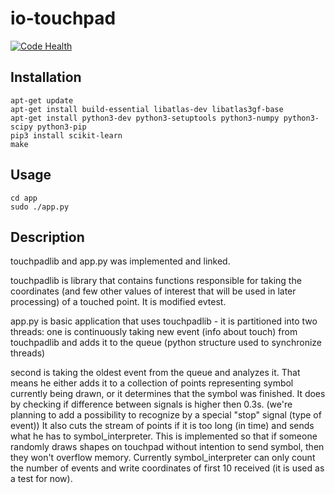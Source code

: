 # io-touchpad

[![Code Health](https://landscape.io/github/0mp/io-touchpad/master/landscape.svg?style=flat-square)](https://landscape.io/github/0mp/io-touchpad/master)

## Installation

    apt-get update
    apt-get install build-essential libatlas-dev libatlas3gf-base
    apt-get install python3-dev python3-setuptools python3-numpy python3-scipy python3-pip
    pip3 install scikit-learn
    make

## Usage

    cd app
    sudo ./app.py


## Description

 touchpadlib and app.py was implemented and linked.

 touchpadlib is library that contains functions responsible for taking the
   coordinates (and few other values of interest that will be used in later processing) of a touched point. It is
   modified evtest.

 app.py is basic application that uses touchpadlib - it is partitioned into two threads:
   one is continuously taking new event (info about touch) from touchpadlib and adds it to the queue (python structure
    used to synchronize threads)

   second is taking the oldest event from the queue and analyzes it. That means he either adds it to a collection of
    points representing symbol currently being drawn, or it determines that the symbol was finished. It does by checking
    if difference between signals is higher then 0.3s. (we're planning to add a possibility to recognize by a special
    "stop" signal (type of event)) It also cuts the stream of points if it is too long (in time) and sends what he has
    to symbol_interpreter. This is implemented so that if someone randomly draws shapes on touchpad without intention
    to send symbol, then they won't overflow memory. Currently symbol_interpreter can only count the number of events and
    write coordinates of first 10 received (it is used as a test for now).
